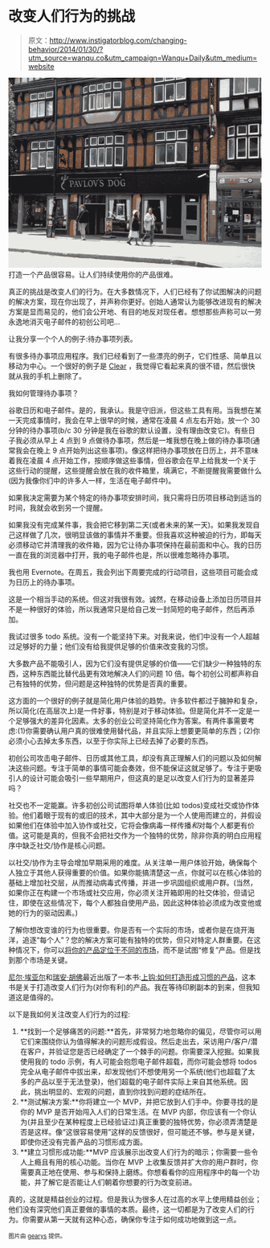 # 改变人们行为的挑战

> 原文：<http://www.instigatorblog.com/changing-behavior/2014/01/30/?utm_source=wanqu.co&utm_campaign=Wanqu+Daily&utm_medium=website>

![pavlov's dog](img/8ce038822d87d084a387c5bf921f690a.png)
打造一个产品很容易。让人们持续使用你的产品很难。

真正的挑战是改变人们的行为。在大多数情况下，人们已经有了你试图解决的问题的解决方案，现在你出现了，并声称你更好。创始人通常认为能够改进现有的解决方案是显而易见的，他们会公开地、有目的地反对现任者。想想那些声称可以一劳永逸地消灭电子邮件的初创公司吧…

让我分享一个个人的例子:待办事项列表。

有很多待办事项应用程序。我们已经看到了一些漂亮的例子，它们性感、简单且以移动为中心。一个很好的例子是 [Clear](http://realmacsoftware.com/clear) ，我觉得它看起来真的很不错，然后很快就从我的手机上删除了。

我如何管理待办事项？

谷歌日历和电子邮件。是的，我承认。我是守旧派，但这些工具有用。当我想在某一天完成事情时，我会在早上很早的时候，通常在凌晨 4 点左右开始，放一个 30 分钟的待办事项(b/c 30 分钟是我在谷歌的默认设置，没有理由改变它)。有些日子我必须从早上 4 点到 9 点做待办事项，然后是一堆我想在晚上做的待办事项(通常我会在晚上 9 点开始列出这些事项)。像这样把待办事项放在日历上，并不意味着我在凌晨 4 点开始工作，按顺序做这些事情，但谷歌会在早上给我发一个关于这些行动的提醒，这些提醒会放在我的收件箱里，填满它，不断提醒我需要做什么(因为我像你们中的许多人一样，生活在电子邮件中)。

如果我决定需要为某个特定的待办事项安排时间，我只需将日历项目移动到适当的时间，我就会收到另一个提醒。

如果我没有完成某件事，我会把它移到第二天(或者未来的某一天)。如果我发现自己这样做了几次，很明显该做的事情并不重要。但我喜欢这种被迫的行为，即每天必须移动它并清理我的收件箱，因为它让待办事项保持在最前面和中心。我的日历一直在我的浏览器中打开，我的电子邮件也是，所以很难忽略待办事项。

我也用 Evernote。在周五，我会列出下周要完成的行动项目，这些项目可能会成为日历上的待办事项。

这是一个相当手动的系统。但这对我很有效。诚然，在移动设备上添加日历项目并不是一种很好的体验，所以我通常只是给自己发一封简短的电子邮件，然后再添加。

我试过很多 todo 系统。没有一个能坚持下来。对我来说，他们中没有一个人超越过足够好的力量；他们没有给我提供足够的价值来改变我的习惯。

大多数产品不能吸引人，因为它们没有提供足够的价值——它们缺少一种独特的东西，这种东西能比替代品更有效地解决人们的问题 10 倍。每个初创公司都声称自己有独特的优势，但问题是这种独特的优势是否真的重要。

这方面的一个很好的例子就是简化用户体验的趋势。许多软件都过于臃肿和复杂，所以简化(在高层次上)是一件好事，特别是对于移动体验。但是简化并不一定是一个足够强大的差异化因素。太多的创业公司坚持简化作为答案。有两件事需要考虑:(1)你需要确认用户真的很难使用替代品，并且实际上想要更简单的东西；(2)你必须小心去掉太多东西，以至于你实际上已经去掉了必要的东西。

初创公司攻击电子邮件、日历或其他工具，却没有真正理解人们的问题以及如何解决这些问题。专注于简单的事情可能会奏效，但不能保证这就足够了。专注于更吸引人的设计可能会吸引一些早期用户，但这真的是足以改变人们行为的显著差异吗？

社交也不一定能赢。许多初创公司试图将单人体验(比如 todos)变成社交或协作体验。他们着眼于现有的或旧的技术，其中大部分是为一个人使用而建立的，并假设如果他们在体验中加入协作或社交，它将会像病毒一样传播*和*对每个人都更有价值。这可能是真的，但我不会把社交作为一个独特的优势，除非你真的明白应用程序中缺乏社交/协作是核心问题。

以社交/协作为主导会增加早期采用的难度。从关注单一用户体验开始，确保每个人独立于其他人获得重要的价值。如果你能搞清楚这一点，你就可以在核心体验的基础上增加社交层，从而推动病毒式传播，并进一步巩固组织或用户群。(当然，如果你正在构建一个市场或社交应用，你必须关注开箱即用的社交体验，但请记住，即使在这些情况下，每个人都独自使用产品，因此这种体验必须成为改变他或她的行为的驱动因素。)

了解你想改变谁的行为也很重要。你是否有一个实际的市场，或者你是在烧开海洋，追逐“每个人”？您的解决方案可能有独特的优势，但只对特定人群重要。在这种情况下，你可以[将你的产品定位于不同的市场](http://www.instigatorblog.com/product-market-fit-or-market-product-fit/2010/08/10/)，而不是试图“修复”产品。但是找到那个市场是关键。

[尼尔·埃亚尔](http://twitter.com/nireyal)和[瑞安·胡佛](https://twitter.com/rrhoover)最近出版了一本书:[上钩:如何打造形成习惯的产品](http://www.amazon.com/Hooked-How-Build-Habit-Forming-Products-ebook/dp/B00HJ4A43S)，这本书是关于打造改变人们行为(对你有利)的产品。我在等待印刷副本的到来，但我知道这是值得的。

以下是我如何关注改变人们行为的过程:

1.  **找到一个足够痛苦的问题:**首先，非常努力地忽略你的偏见，尽管你可以用它们来围绕你认为值得解决的问题形成假设。然后走出去，采访用户/客户/潜在客户，并验证您是否已经确定了一个棘手的问题。你需要深入挖掘。如果我使用我的 todo 示例，有人可能会抱怨电子邮件超载，而你可能会想将 todos 完全从电子邮件中拔出来，却发现他们不想使用另一个系统(他们也超载了太多的产品以至于无法登录)，他们超载的电子邮件实际上来自其他系统。因此，挑出明显的、宏观的问题，直到你找到问题的症结所在。
2.  **测试解决方案:**你将建立一个 MVP，并把它放到人们手中。你要寻找的是你的 MVP 是否开始闯入人们的日常生活。在 MVP 内部，你应该有一个你认为(并且至少在某种程度上已经验证过)真正重要的独特优势，你必须弄清楚是否是这样。像“这很容易使用”这样的反馈很好，但可能还不够。参与是关键，即使你还没有完善产品的习惯形成方面。
3.  **建立习惯形成功能:**MVP 应该展示出改变人们行为的暗示；你需要一些令人上瘾且有用的核心功能。当你在 MVP 上收集反馈并扩大你的用户群时，你需要真正地在使用、参与和保持上磨练。你想看看你的应用程序中的每一个功能，并了解它是否能让人们朝着你想要的行为改变前进。

真的，这就是精益创业的过程。但是我认为很多人在过高的水平上使用精益创业；他们没有深究他们真正要做的事情的本质。最终，这一切都是为了改变人们的行为。你需要从第一天就有这种心态，确保你专注于如何成功地做到这一点。

<small>图片由 [gearys](http://www.flickr.com/photos/gearys/494235293/sizes/o/) 提供。</small>